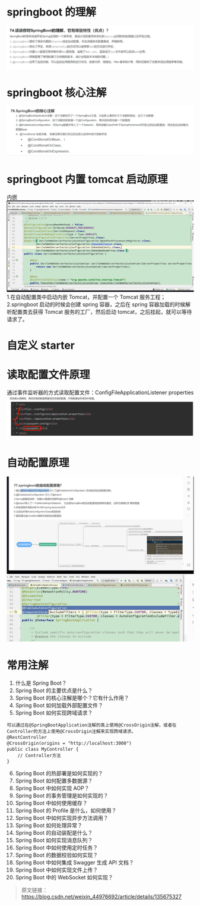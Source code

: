 # springboot 的理解

![alt text](image.png)

# springboot 核心注解

![alt text](image-1.png)

# springboot 内置 tomcat 启动原理

内嵌
![alt text](image-2.png) 1.在自动配置类中启动内嵌 Tomcat，并配置一个 Tomcat 服务工程；
2.springboot 启动的时候会创建 spring 容器，之后在 spring 容器加载的时候解析配置类去获得 Tomcat 服务的工厂，然后启动 tomcat，之后挂起，就可以等待请求了。

# 自定义 starter

# 读取配置文件原理

通过事件监听器的方式读取配置文件：ConfigFileApplicationListener
properties
![alt text](image-3.png)

# 自动配置原理

![alt text](image-4.png)
![alt text](image-5.png)

# 常用注解

1. 什么是 Spring Boot？
2. Spring Boot 的主要优点是什么？
3. Spring Boot 的核心注解是哪个？它有什么作用？
4. Spring Boot 如何加载外部配置文件？
5. Spring Boot 如何实现跨域请求？
```
可以通过在@SpringBootApplication注解的类上使用@CrossOrigin注解，或者在Controller的方法上使用@CrossOrigin注解来实现跨域请求。
@RestController
@CrossOrigin(origins = "http://localhost:3000")
public class MyController {
    // Controller方法
}
```

6. Spring Boot 的热部署是如何实现的？
7. Spring Boot 如何配置多数据源？
8. Spring Boot 中如何实现 AOP？
9. Spring Boot 的事务管理是如何实现的？
10. Spring Boot 中如何使用缓存？
11. Spring Boot 的 Profile 是什么，如何使用？
12. Spring Boot 中如何实现异步方法调用？
13. Spring Boot 如何处理异常？
14. Spring Boot 的自动装配是什么？
15. Spring Boot 如何实现消息队列？
16. Spring Boot 中如何使用定时任务？
17. Spring Boot 的数据校验如何实现？
18. Spring Boot 中如何集成 Swagger 生成 API 文档？
19. Spring Boot 中如何实现文件上传？
20. Spring Boot 中的 WebSocket 如何实现？

> 原文链接：https://blog.csdn.net/weixin_44976692/article/details/135675327

